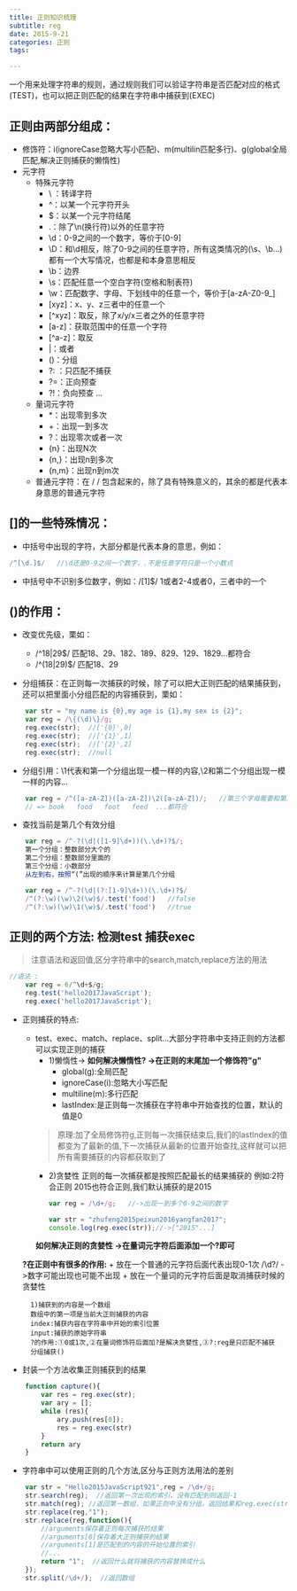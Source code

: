 ```yaml
---
title: 正则知识梳理
subtitle: reg
date: 2015-9-21
categories: 正则
tags:

---
```

一个用来处理字符串的规则，通过规则我们可以验证字符串是否匹配对应的格式(TEST)，也可以把正则匹配的结果在字符串中捕获到(EXEC)
## 正则由两部分组成：
+ 修饰符：i(ignoreCase忽略大写小匹配)、m(multilin匹配多行)、g(global全局匹配,解决正则捕获的懒惰性)
+ 元字符
    - 特殊元字符
        + \ ：转译字符
        + ^：以某一个元字符开头
        + $：以某一个元字符结尾
        + .：除了\n(换行符)以外的任意字符
        + \d：0-9之间的一个数字，等价于[0-9]
        + \D：和\d相反，除了0-9之间的任意字符，所有这类情况的(\s、\b…)都有一个大写情况，也都是和本身意思相反
        + \b：边界
        + \s：匹配任意一个空白字符(空格和制表符)
        + \w：匹配数字、字母、下划线中的任意一个，等价于[a-zA-Z0-9_]
        + [xyz]：x、y、z三者中的任意一个
        + [^xyz]：取反，除了x/y/x三者之外的任意字符
        + [a-z]：获取范围中的任意一个字符
        + [^a-z]：取反
        + |：或者
        + ()：分组
        + ?: ：只匹配不捕获
        + ?=：正向预查
        + ?!：负向预查
        …
    - 量词元字符
        + *：出现零到多次
        + +：出现一到多次
        + ?：出现零次或者一次
        + {n}：出现N次
        + {n,}：出现n到多次
        + {n,m}：出现n到m次
    - 普通元字符：在 / / 包含起来的，除了具有特殊意义的，其余的都是代表本身意思的普通元字符

## []的一些特殊情况：
+ 中括号中出现的字符，大部分都是代表本身的意思，例如：
```javascript   
/^[\d.]$/   //\d还是0-9之间一个数字，.不是任意字符只是一个小数点
```
+ 中括号中不识别多位数字，例如：/[1]$/ 1或者2-4或者0，三者中的一个

## ()的作用：
+ 改变优先级，栗如：
    - /^18|29$/ 匹配18、29、182、189、829、129、1829…都符合
    - /^(18|29)$/ 匹配18、29

+ 分组捕获：在正则每一次捕获的时候，除了可以把大正则匹配的结果捕获到，还可以把里面小分组匹配的内容捕获到，栗如：
```javascript
    var str = "my name is {0},my age is {1},my sex is {2}";
    var reg = /\{(\d)\}/g;
    reg.exec(str);  //['{0}',0]
    reg.exec(str);  //['{1}',1]
    reg.exec(str);  //['{2}',2]
    reg.exec(str);  //null
```
+ 分组引用：\1代表和第一个分组出现一模一样的内容,\2和第二个分组出现一模一样的内容…
```javascript
    var reg = /^([a-zA-Z])([a-zA-Z])\2([a-zA-Z])/;   //第三个字母需要和第二个字母一样
    // => book   food   foot   feed  ...都符合
```
+ 查找当前是第几个有效分组
```javascript   
    var reg = /^-?(\d|([1-9]\d+))(\.\d+)?$/;
    第一个分组：整数部分大个的
    第二个分组：整数部分里面的
    第三个分组：小数部分
    从左到右，按照“(”出现的顺序来计算是第几个分组

    var reg = /^-?(\d|(?:[1-9]\d+))(\.\d+)?$/
    /^(?:\w)(\w)\2(\w)$/.test('food')   //false
    /^(?:\w)(\w)\1(\w)$/.test('food')   //true

```

## 正则的两个方法: 检测test 捕获exec
> 注意语法和返回值,区分字符串中的search,match,replace方法的用法
```javascript   
//语法 :
    var reg = 6/^\d+$/g;
    reg.test('hello2017JavaScript');
    reg.exec('hello2017JavaScript');
```
+ 正则捕获的特点:
    + test、exec、match、replace、split…大部分字符串中支持正则的方法都可以实现正则的捕获
        - 1)懒惰性->
            <b>如何解决懒惰性? ->在正则的末尾加一个修饰符"g"</b>
            - global(g):全局匹配
            - ignoreCase(i):忽略大小写匹配
            - multiline(m):多行匹配
            - lastIndex:是正则每一次捕获在字符串中开始查找的位置，默认的值是0
        > 原理:加了全局修饰符g,正则每一次捕获结束后,我们的lastIndex的值都变为了最新的值,下一次捕获从最新的位置开始查找,这样就可以把所有需要捕获的内容都获取到了
        - 2)贪婪性 正则的每一次捕获都是按照匹配最长的结果捕获的
            例如:2符合正则 2015也符合正则,我们默认捕获的是2015
            ```javascript
            var reg = /\d+/g;   //->出现一到多个0-9之间的数字

            var str = "zhufeng2015peixun2016yangfan2017";
            console.log(reg.exec(str));//->["2015"...]
            ```
        <b>如何解决正则的贪婪性 ->在量词元字符后面添加一个?即可</b>
    
    <b>?在正则中有很多的作用:</b>
        + 放在一个普通的元字符后面代表出现0-1次 /\d?/ ->数字可能出现也可能不出现
        + 放在一个量词的元字符后面是取消捕获时候的贪婪性

        1)捕获到的内容是一个数组
        数组中的第一项是当前大正则捕获的内容
        index:捕获内容在字符串中开始的索引位置
        input:捕获的原始字符串
        ?的作用:①0或1次,②在量词修饰符后面加?是解决贪婪性,③?:reg是只匹配不捕获
        分组捕获()
+ 封装一个方法收集正则捕获到的结果
```javascript
    function capture(){
        var res = reg.exec(str);
        var ary = [];
        while (res){
            ary.push(res[0]);
            res = reg.exec(str)
        }
        return ary
    }
```
+ 字符串中可以使用正则的几个方法,区分与正则方法用法的差别
```javascript
    var str = "Hello2015JavaScript921",reg = /\d+/g;
    str.search(reg);  //返回第一次出现的索引，没有匹配到则返回-1
    str.match(reg); //返回第一数组，如果正则中没有分组，返回结果和reg.exec(str)的结果是一样的
    str.replace(reg,"1");
    str.replace(reg,function(){
        //arguments保存着正则每次捕获的结果
        //arguments[0]保存着大正则捕获的结果
        //arguments[1]是匹配到的内容的开始位置的索引
        //...
        return "1";  //返回什么就将捕获的内容替换成什么
    });
    str.split(/\d+/);  //返回数组
```
